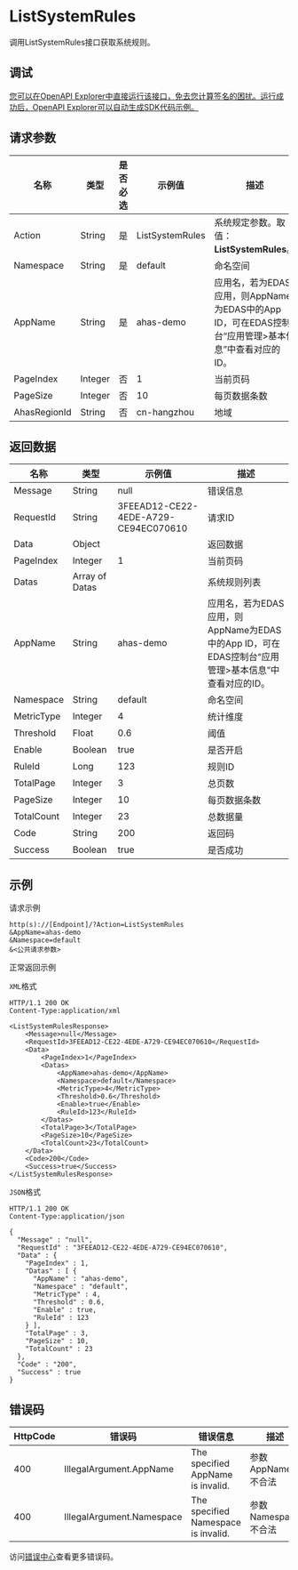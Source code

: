 # ListSystemRules

调用ListSystemRules接口获取系统规则。

## 调试

[您可以在OpenAPI Explorer中直接运行该接口，免去您计算签名的困扰。运行成功后，OpenAPI Explorer可以自动生成SDK代码示例。](https://api.aliyun.com/#product=ahas-openapi&api=ListSystemRules&type=RPC&version=2019-09-01)

## 请求参数

|名称|类型|是否必选|示例值|描述|
|--|--|----|---|--|
|Action|String|是|ListSystemRules|系统规定参数。取值：**ListSystemRules**。 |
|Namespace|String|是|default|命名空间 |
|AppName|String|是|ahas-demo|应用名，若为EDAS应用，则AppName为EDAS中的App ID，可在EDAS控制台“应用管理\>基本信息”中查看对应的ID。 |
|PageIndex|Integer|否|1|当前页码 |
|PageSize|Integer|否|10|每页数据条数 |
|AhasRegionId|String|否|cn-hangzhou|地域 |

## 返回数据

|名称|类型|示例值|描述|
|--|--|---|--|
|Message|String|null|错误信息 |
|RequestId|String|3FEEAD12-CE22-4EDE-A729-CE94EC070610|请求ID |
|Data|Object| |返回数据 |
|PageIndex|Integer|1|当前页码 |
|Datas|Array of Datas| |系统规则列表 |
|AppName|String|ahas-demo|应用名，若为EDAS应用，则AppName为EDAS中的App ID，可在EDAS控制台“应用管理\>基本信息”中查看对应的ID。 |
|Namespace|String|default|命名空间 |
|MetricType|Integer|4|统计维度 |
|Threshold|Float|0.6|阈值 |
|Enable|Boolean|true|是否开启 |
|RuleId|Long|123|规则ID |
|TotalPage|Integer|3|总页数 |
|PageSize|Integer|10|每页数据条数 |
|TotalCount|Integer|23|总数据量 |
|Code|String|200|返回码 |
|Success|Boolean|true|是否成功 |

## 示例

请求示例

```
http(s)://[Endpoint]/?Action=ListSystemRules
&AppName=ahas-demo
&Namespace=default
&<公共请求参数>
```

正常返回示例

`XML`格式

```
HTTP/1.1 200 OK
Content-Type:application/xml

<ListSystemRulesResponse>
    <Message>null</Message>
    <RequestId>3FEEAD12-CE22-4EDE-A729-CE94EC070610</RequestId>
    <Data>
        <PageIndex>1</PageIndex>
        <Datas>
            <AppName>ahas-demo</AppName>
            <Namespace>default</Namespace>
            <MetricType>4</MetricType>
            <Threshold>0.6</Threshold>
            <Enable>true</Enable>
            <RuleId>123</RuleId>
        </Datas>
        <TotalPage>3</TotalPage>
        <PageSize>10</PageSize>
        <TotalCount>23</TotalCount>
    </Data>
    <Code>200</Code>
    <Success>true</Success>
</ListSystemRulesResponse>
```

`JSON`格式

```
HTTP/1.1 200 OK
Content-Type:application/json

{
  "Message" : "null",
  "RequestId" : "3FEEAD12-CE22-4EDE-A729-CE94EC070610",
  "Data" : {
    "PageIndex" : 1,
    "Datas" : [ {
      "AppName" : "ahas-demo",
      "Namespace" : "default",
      "MetricType" : 4,
      "Threshold" : 0.6,
      "Enable" : true,
      "RuleId" : 123
    } ],
    "TotalPage" : 3,
    "PageSize" : 10,
    "TotalCount" : 23
  },
  "Code" : "200",
  "Success" : true
}
```

## 错误码

|HttpCode|错误码|错误信息|描述|
|--------|---|----|--|
|400|IllegalArgument.AppName|The specified AppName is invalid.|参数AppName不合法|
|400|IllegalArgument.Namespace|The specified Namespace is invalid.|参数Namespace不合法|

访问[错误中心](https://error-center.aliyun.com/status/product/ahas-openapi)查看更多错误码。

